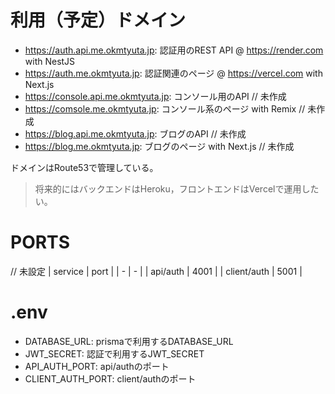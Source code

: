 # 利用（予定）ドメイン

- https://auth.api.me.okmtyuta.jp: 認証用のREST API @ https://render.com with NestJS
- https://auth.me.okmtyuta.jp: 認証関連のページ @ https://vercel.com with Next.js
- https://console.api.me.okmtyuta.jp: コンソール用のAPI // 未作成
- https://comsole.me.okmtyuta.jp: コンソール系のページ with Remix // 未作成
- https://blog.api.me.okmtyuta.jp: ブログのAPI // 未作成
- https://blog.me.okmtyuta.jp: ブログのページ with Next.js // 未作成

ドメインはRoute53で管理している。

> 将来的にはバックエンドはHeroku，フロントエンドはVercelで運用したい。

# PORTS

// 未設定
| service | port |
| - | - |
| api/auth | 4001 |
| client/auth | 5001 |

# .env

- DATABASE_URL: prismaで利用するDATABASE_URL
- JWT_SECRET: 認証で利用するJWT_SECRET
- API_AUTH_PORT: api/authのポート
- CLIENT_AUTH_PORT: client/authのポート
